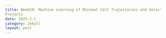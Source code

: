 ```yaml
---
title: Week10: Machine Learning of Minimal Cell Trajectories and Selection of Class Computational
Projects
date: 2025-1-1
category: Jekyll
layout: post
---
```

